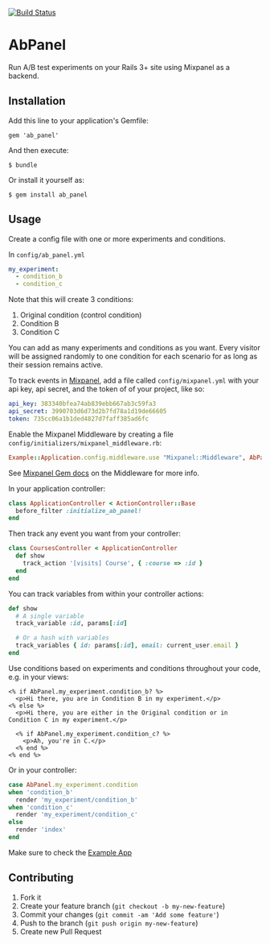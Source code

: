[![Build Status](https://travis-ci.org/Springest/ab_panel.png?branch=master)](https://travis-ci.org/Springest/ab_panel)

# AbPanel

Run A/B test experiments on your Rails 3+ site using Mixpanel as a backend.

## Installation

Add this line to your application's Gemfile:

    gem 'ab_panel'

And then execute:

    $ bundle

Or install it yourself as:

    $ gem install ab_panel

## Usage

Create a config file with one or more experiments and conditions.

In `config/ab_panel.yml`

```yaml
my_experiment:
  - condition_b
  - condition_c
```

Note that this will create 3 conditions:

  1. Original condition (control condition)
  2. Condition B
  3. Condition C

You can add as many experiments and conditions as you want. Every visitor
will be assigned randomly to one condition for each scenario for as long as
their session remains active.

To track events in [Mixpanel](https://mixpanel.com), add a file called `config/mixpanel.yml` with your
api key, api secret, and the token of of your project, like so:

```yaml
api_key: 383340bfea74ab839ebb667ab3c59fa3
api_secret: 3990703d6d73d2b7fd78a1d19de66605
token: 735cc06a1b1ded4827d7faff385ad6fc
```

Enable the Mixpanel Middleware by creating a file `config/initializers/mixpanel_middleware.rb`:

```ruby
Example::Application.config.middleware.use "Mixpanel::Middleware", AbPanel::Mixpanel::Config.token, persist: true
```

See [Mixpanel Gem docs](https://github.com/zevarito/mixpanel#rack-middleware) on the Middleware for more info.

In your application controller:

```ruby
class ApplicationController < ActionController::Base
  before_filter :initialize_ab_panel!
end
```

Then track any event you want from your controller:

```ruby
class CoursesController < ApplicationController
  def show
    track_action '[visits] Course', { :course => :id }
  end
end
```

You can track variables from within your controller actions:

```ruby
def show
  # A single variable
  track_variable :id, params[:id]

  # Or a hash with variables
  track_variables { id: params[:id], email: current_user.email }
end
```

Use conditions based on experiments and conditions throughout your code, e.g. in your views:

```erb
<% if AbPanel.my_experiment.condition_b? %>
  <p>Hi there, you are in Condition B in my experiment.</p>
<% else %>
  <p>Hi there, you are either in the Original condition or in Condition C in my experiment.</p>

  <% if AbPanel.my_experiment.condition_c? %>
    <p>Ah, you're in C.</p>
  <% end %>
<% end %>
```

Or in your controller:

```ruby
case AbPanel.my_experiment.condition
when 'condition_b'
  render 'my_experiment/condition_b'
when 'condition_c'
  render 'my_experiment/condition_c'
else
  render 'index'
end
```

Make sure to check the [Example App](https://github.com/Springest/ab_panel/tree/master/example)

## Contributing

1. Fork it
2. Create your feature branch (`git checkout -b my-new-feature`)
3. Commit your changes (`git commit -am 'Add some feature'`)
4. Push to the branch (`git push origin my-new-feature`)
5. Create new Pull Request
